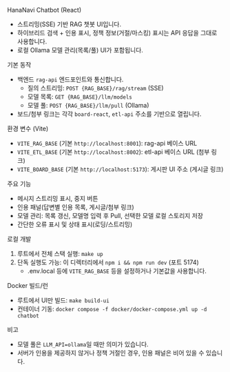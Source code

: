 HanaNavi Chatbot (React)

- 스트리밍(SSE) 기반 RAG 챗봇 UI입니다.
- 하이브리드 검색 + 인용 표시, 정책 정보(거절/마스킹) 표시는 API 응답을 그대로 사용합니다.
- 로컬 Ollama 모델 관리(목록/풀) UI가 포함됩니다.

기본 동작

- 백엔드 `rag-api` 엔드포인트와 통신합니다.
  - 질의 스트리밍: `POST {RAG_BASE}/rag/stream` (SSE)
  - 모델 목록: `GET {RAG_BASE}/llm/models`
  - 모델 풀: `POST {RAG_BASE}/llm/pull` (Ollama)
- 보드/첨부 링크는 각각 `board-react`, `etl-api` 주소를 기반으로 열립니다.

환경 변수 (Vite)

- `VITE_RAG_BASE` (기본 `http://localhost:8001`): rag-api 베이스 URL
- `VITE_ETL_BASE` (기본 `http://localhost:8002`): etl-api 베이스 URL (첨부 링크)
- `VITE_BOARD_BASE` (기본 `http://localhost:5173`): 게시판 UI 주소 (게시글 링크)

주요 기능

- 메시지 스트리밍 표시, 중지 버튼
- 인용 패널(답변별 인용 목록, 게시글/첨부 링크)
- 모델 관리: 목록 갱신, 모델명 입력 후 Pull, 선택한 모델 로컬 스토리지 저장
- 간단한 오류 표시 및 상태 표시(로딩/스트리밍)

로컬 개발

1) 루트에서 전체 스택 실행: `make up`
2) 단독 실행도 가능: 이 디렉터리에서 `npm i && npm run dev` (포트 5174)
   - .env.local 등에 `VITE_RAG_BASE` 등을 설정하거나 기본값을 사용합니다.

Docker 빌드/런

- 루트에서 UI만 빌드: `make build-ui`
- 컨테이너 기동: `docker compose -f docker/docker-compose.yml up -d chatbot`

비고

- 모델 풀은 `LLM_API=ollama`일 때만 의미가 있습니다.
- 서버가 인용을 제공하지 않거나 정책 거절인 경우, 인용 패널은 비어 있을 수 있습니다.
